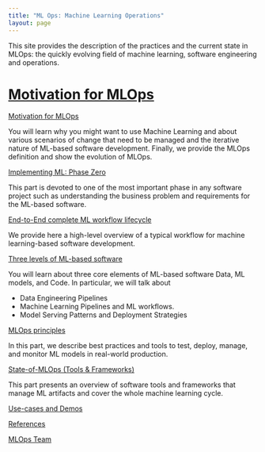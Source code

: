 ```yaml
---
title: "ML Ops: Machine Learning Operations"
layout: page
---
```


This site provides the description of the practices and the current state in MLOps: the quickly evolving field of machine learning, software engineering and operations.

<h1>
  <a href="content/motivation.md">
    Motivation for MLOps
  </a>
</h1>


[Motivation for MLOps](content/motivation.md)

You will learn why you might want to use Machine Learning and about various scenarios of change that need to be managed and the iterative nature of ML-based software development. Finally, we provide the MLOps definition and show the evolution of MLOps.
   
[Implementing ML: Phase Zero](content/phase-zero.md)

This part is devoted to one of the most important phase in any software project such as understanding the business problem and requirements for the ML-based software.

[End-to-End complete ML workflow lifecycle](content/end-to-end-ml-workflow.md) 

We provide here a high-level overview of a typical workflow for machine learning-based software development.

[Three levels of ML-based software]()

You will learn about three core elements of ML-based software Data, ML models, and Code. In particular, we will talk about 
   * Data Engineering Pipelines
   * Machine Learning Pipelines and ML workflows.
   * Model Serving Patterns and Deployment Strategies

[MLOps principles]() 

In this part, we describe best practices and tools to test, deploy, manage, and monitor ML models in real-world production.


[State-of-MLOps (Tools & Frameworks)]() 

This part presents an overview of software tools and frameworks that manage ML artifacts and cover the whole machine learning cycle.

[Use-cases and Demos]() 

[References](content/references.md)

[MLOps Team](content/ml-ops-team.md)